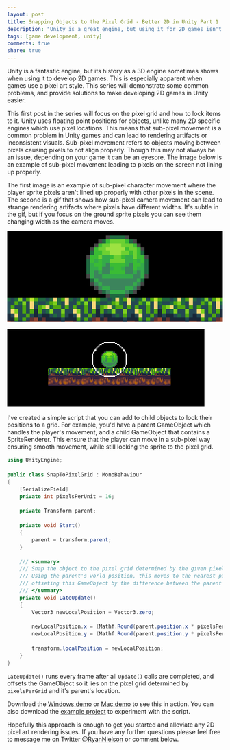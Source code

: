 ```yaml
---
layout: post
title: Snapping Objects to the Pixel Grid - Better 2D in Unity Part 1
description: "Unity is a great engine, but using it for 2D games isn't always ideal. This post will demonstrate how to lock objects and sprites to the pixel grid to solve some rendering issues."
tags: [game development, unity]
comments: true
share: true
---
```


Unity is a fantastic engine, but its history as a 3D engine sometimes shows when using it to develop 2D games. This is especially apparent when games use a pixel art style. This series will demonstrate some common problems, and provide solutions to make developing 2D games in Unity easier.

This first post in the series will focus on the pixel grid and how to lock items to it. Unity uses floating point positions for objects, unlike many 2D specific engines which use pixel locations. This means that sub-pixel movement is a common problem in Unity games and can lead to rendering artifacts or inconsistent visuals. Sub-pixel movement refers to objects moving between pixels causing pixels to not align properly. Though this may not always be an issue, depending on your game it can be an eyesore. The image below is an example of sub-pixel movement leading to pixels on the screen not lining up properly.

The first image is an example of sub-pixel character movement where the player sprite pixels aren't lined up properly with other pixels in the scene. The second is a gif that shows how sub-pixel camera movement can lead to strange rendering artifacts where pixels have different widths. It's subtle in the gif, but if you focus on the ground sprite pixels you can see them changing width as the camera moves.

![Sub-pixel Movement](/public/images/2015-08-12/subpixel.png "The bottom of the character is an example of sub-pixel movement.")

![Sub-pixel Camera](/public/images/2015-08-12/subpixelcamera.gif "And example of sub-pixel camera movement.")

I've created a simple script that you can add to child objects to lock their positions to a grid. For example, you'd have a parent GameObject which handles the player's movement, and a child GameObject that contains a SpriteRenderer. This ensure that the player can move in a sub-pixel way ensuring smooth movement, while still locking the sprite to the pixel grid.

```csharp
using UnityEngine;

public class SnapToPixelGrid : MonoBehaviour 
{
    [SerializeField]
    private int pixelsPerUnit = 16;

    private Transform parent;

    private void Start()
    {
        parent = transform.parent;
    }

    /// <summary>
    /// Snap the object to the pixel grid determined by the given pixelsPerUnit.
    /// Using the parent's world position, this moves to the nearest pixel grid location by 
    /// offseting this GameObject by the difference between the parent position and pixel grid.
    /// </summary>
    private void LateUpdate() 
    {
        Vector3 newLocalPosition = Vector3.zero;

        newLocalPosition.x = (Mathf.Round(parent.position.x * pixelsPerUnit) / pixelsPerUnit) - parent.position.x;
        newLocalPosition.y = (Mathf.Round(parent.position.y * pixelsPerUnit) / pixelsPerUnit) - parent.position.y;

        transform.localPosition = newLocalPosition;
    }
}

```

`LateUpdate()` runs every frame after all `Update()` calls are completed, and offsets the GameObject so it lies on the pixel grid determined by `pixelsPerGrid` and it's parent's location.

Download the [Windows demo](/public/downloads/pixelgrid_windows.zip) or [Mac demo](/public/downloads/pixelgrid_mac.zip) to see this in action. You can also download the [example project](/public/downloads/pixelgrid.zip) to experiment with the script.

Hopefully this approach is enough to get you started and alleviate any 2D pixel art rendering issues. If you have any further questions please feel free to message me on Twitter [@RyanNielson](https://twitter.com/ryannielson) or comment below. 
